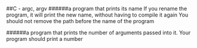 ##C - argc, argv
######a program that prints its name
If you rename the program, it will print the new name, without having to compile it again
You should not remove the path before the name of the program

######a program that prints the number of arguments passed into it.
Your program should print a number
